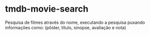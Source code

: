 # tmdb-movie-search
Pesquisa de filmes através do nome,  executando a pesquisa puxando informações como: (pôster, título, sinopse, avaliação e nota)
